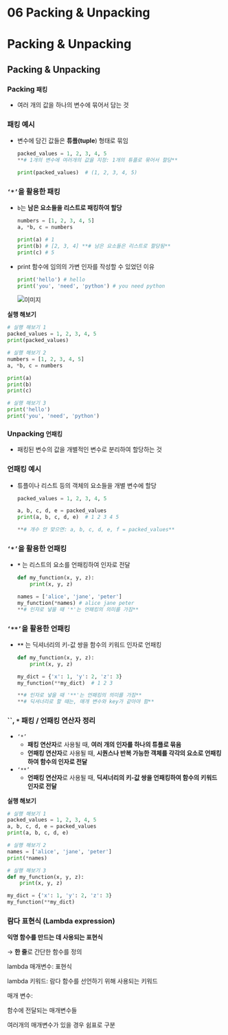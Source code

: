 # 06 Packing & Unpacking

# Packing & Unpacking

## Packing & Unpacking

### Packing `패킹`

- 여러 개의 값을 하나의 변수에 묶어서 담는 것

### 패킹 예시

- 변수에 담긴 값들은 **튜플(tuple**) 형태로 묶임
    
    ```python
    packed_values = 1, 2, 3, 4, 5
    **# 1개의 변수에 여러개의 값을 지정: 1개의 튜플로 묶어서 할당**
    
    print(packed_values)  # (1, 2, 3, 4, 5)
    ```
    

### `‘*’`을 활용한 패킹

- `b`는 **남은 요소들을 리스트로 패킹하여 할당**
    
    ```python
    numbers = [1, 2, 3, 4, 5]
    a, *b, c = numbers
    
    print(a) # 1
    print(b) # [2, 3, 4] **# 남은 요소들은 리스트로 할당됨**
    print(c) # 5
    ```
    
- print 함수에 임의의 가변 인자를 작성할 수 있었던 이유
    
    ```python
    print('hello') # hello
    print('you', 'need', 'python') # you need python
    
    ```
    
    ![이미지](https://github.com/ragu6963/TIL/assets/32388270/05db04bd-d01c-4f4c-a193-854e59385d67)
    

**실행 해보기**

```python
# 실행 해보기 1
packed_values = 1, 2, 3, 4, 5
print(packed_values)
```

```python
# 실행 해보기 2
numbers = [1, 2, 3, 4, 5]
a, *b, c = numbers

print(a)
print(b)
print(c)
```

```python
# 실행 해보기 3
print('hello')
print('you', 'need', 'python')
```

### Unpacking `언패킹`

- 패킹된 변수의 값을 개별적인 변수로 분리하여 할당하는 것

### 언패킹 예시

- 튜플이나 리스트 등의 객체의 요소들을 개별 변수에 할당
    
    ```python
    packed_values = 1, 2, 3, 4, 5
    
    a, b, c, d, e = packed_values
    print(a, b, c, d, e)  # 1 2 3 4 5
    
    **# 개수 안 맞으면: a, b, c, d, e, f = packed_values**
    ```
    

### `‘*’`을 활용한 언패킹

- **`*`** 는 리스트의 요소를 언패킹하여 인자로 전달
    
    ```python
    def my_function(x, y, z):
        print(x, y, z)
    
    names = ['alice', 'jane', 'peter']
    my_function(*names) # alice jane peter
    **# 인자로 넣을 때 '*'는 언패킹의 의미를 가짐**
    ```
    

### `‘**’`을 활용한 언패킹

- **`**`** 는 딕셔너리의 키-값 쌍을 함수의 키워드 인자로 언패킹
    
    ```python
    def my_function(x, y, z):
        print(x, y, z)
    
    my_dict = {'x': 1, 'y': 2, 'z': 3}
    my_function(**my_dict)  # 1 2 3
    
    **# 인자로 넣을 때 '**'는 언패킹의 의미를 가짐**
    **# 딕셔너리로 할 때는, 매개 변수와 key가 같아야 함** 
    ```
    

### ``, `*` 패킹 / 언패킹 연산자 정리

- `‘*’`
    - **패킹 연산자**로 사용될 때, **여러 개의 인자를 하나의 튜플로 묶음**
    - **언패킹 연산자**로 사용될 때, **시퀀스나 반복 가능한 객체를 각각의 요소로 언패킹하여 함수의 인자로 전달**
- `‘**’`
    - **언패킹 연산자**로 사용될 때, **딕셔너리의 키-값 쌍을 언패킹하여 함수의 키워드 인자로 전달**

**실행 해보기**

```python
# 실행 해보기 1
packed_values = 1, 2, 3, 4, 5
a, b, c, d, e = packed_values
print(a, b, c, d, e)
```

```python
# 실행 해보기 2
names = ['alice', 'jane', 'peter']
print(*names)
```

```python
# 실행 해보기 3
def my_function(x, y, z):
    print(x, y, z)

my_dict = {'x': 1, 'y': 2, 'z': 3}
my_function(**my_dict)
```

### 람다 표현식 (Lambda expression)

**익명 함수를 만드는 데 사용되는 표현식**

→ **한 줄**로 간단한 함수를 정의

lambda 매개변수: 표현식

lambda 키워드: 람다 함수를 선언하기 위해 사용되는 키워드

매개 변수:

함수에 전달되는 매개변수들

여러개의 매개변수가 있을 경우 쉼표로 구분